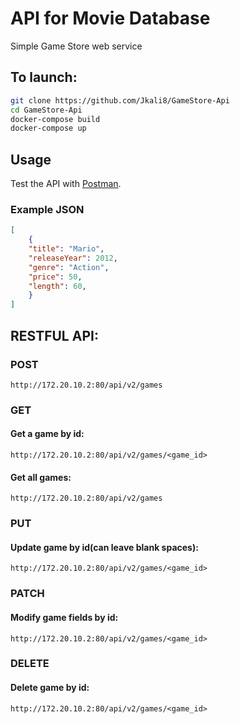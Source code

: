 # API for Movie Database
Simple Game Store web service

## To launch:
```bash
git clone https://github.com/Jkali8/GameStore-Api
cd GameStore-Api
docker-compose build
docker-compose up
```

## Usage
Test the API with [Postman](https://www.postman.com/).

### Example JSON

```JSON
[ 
	{
	"title": "Mario",
	"releaseYear": 2012,
	"genre": "Action",
	"price": 50,
	"length": 60,
	}
]
```

## RESTFUL API:
### POST 

`http://172.20.10.2:80/api/v2/games`

### GET
#### Get a game by id:

`http://172.20.10.2:80/api/v2/games/<game_id>`

#### Get all games:

`http://172.20.10.2:80/api/v2/games`

### PUT
#### Update game by id(can leave blank spaces):

`http://172.20.10.2:80/api/v2/games/<game_id>`

### PATCH
#### Modify game fields by id:

`http://172.20.10.2:80/api/v2/games/<game_id>`

### DELETE 
#### Delete game by id:

`http://172.20.10.2:80/api/v2/games/<game_id>`